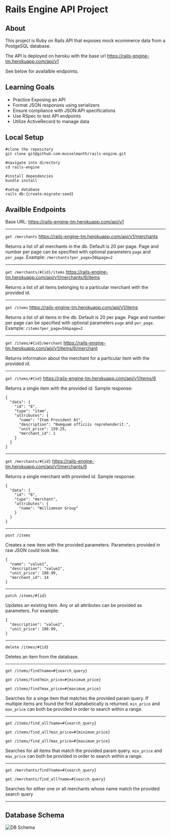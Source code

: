# Rails Engine API Project

## About

This project is Ruby on Rails API that exposes mock ecommerce data from a PostgeSQL database.

The API is deployed on heroku with the base url https://rails-engine-tm.herokuapp.com/api/v1

See below for availalble endpoints.

## Learning Goals

- Practice Exposing an API
- Format JSON responses using serializers
- Ensure compliance with JSON:API specifications
- Use RSpec to test API endpoints
- Utilize ActiveRecord to manage data

## Local Setup

    #clone the repository
    git clone git@github.com:musselmanth/rails-engine.git

    #navigate into directory
    cd rails-engine

    #install dependencies
    bundle install

    #setup database
    rails db:{create:migrate:seed}

## Availble Endpoints

Base URL: https://rails-engine-tm.herokuapp.com/api/v1

---

`get /merchants` https://rails-engine-tm.herokuapp.com/api/v1/merchants

Returns a list of all merchants in the db. Default is 20 per page. Page and number per page can be specified with optional parameters `page` and `per_page`. Example:
`/merchants?per_page=50&page=2`

---

`get /merchants/#{id}/items` https://rails-engine-tm.herokuapp.com/api/v1/merchants/6/items

Returns a list of all items belonging to a particular merchant with the provided id.

---

`get /items` https://rails-engine-tm.herokuapp.com/api/v1/items

Returns a list of all items in the db. Default is 20 per page. Page and number per page can be specified with optional parameters `page` and `per_page`. Example:
`/items?per_page=50&page=2`

---

`get /items/#{id}/merchant` https://rails-engine-tm.herokuapp.com/api/v1/items/6/merchant

Returns information about the merchant for a particular item with the provided id.

---

`get /items/#{id}` https://rails-engine-tm.herokuapp.com/api/v1/items/6

Returns a single item with the provided id. Sample response:

    {
      "data": {
        "id": "6",
        "type": "item",
        "attributes": {
          "name": "Item Provident At",
          "description": "Numquam officiis reprehenderit.",
          "unit_price": 159.25,
          "merchant_id": 1
        }
      }
    }

---

`get /merchants/#{id}` https://rails-engine-tm.herokuapp.com/api/v1/merchants/6

Returns a single merchant with provided id. Sample response:

    {
      "data": {
        "id": "6",
        "type": "merchant",
        "attributes": {
          "name": "Williamson Group"
        }
      }
    }

---

`post /items`

Creates a new item with the provided parameters. Parameters provided in raw JSON could look like:

    {
      "name": "value1",
      "description": "value2",
      "unit_price": 100.99,
      "merchant_id": 14
    }

---

`patch /items/#{id}`

Updates an existing item. Any or all attributes can be provided as parameters. For example:

    {
      "description": "value2",
      "unit_price": 100.99,
    }

---

`delete /itmes/#{id}`

Deletes an item from the database.

---

`get /items/find?name=#{search_query}`

`get /items/find?min_price=#{minimum_price}`

`get /items/find?max_price=#{maximum_price}`

Searches for a singe item that matches the provided param query. If multiple items are found the first alphabetically is returned. `min_price` and `max_price` can both be provided in order to search within a range.

---

`get /items/find_all?name=#{search_query}`

`get /items/find_all?min_price=#{minimum_price}`

`get /items/find_all?max_price=#{maximum_price}`

Searches for all items that match the provided param query. `min_price` and `max_price` can both be provided in order to search within a range.

---

`get /merchants/find?name=#{search_query}`

`get /merchants/find_all?name=#{search_query}`

Searches for either one or all merchants whose name match the provided search query

---

## Database Schema

![DB Schema](https://user-images.githubusercontent.com/25420663/192656265-04a3fdbc-0111-4a23-83f1-a5e5af5b7e74.png "DB Schema")

